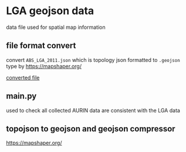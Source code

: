 # LGA geojson data
data file used for spatial map information

## file format convert
convert ```ABS_LGA_2011.json``` which is topology json formatted to ```.geojson``` type by https://mapshaper.org/

[converted file](https://unimelbcloud-my.sharepoint.com/personal/xuliny_student_unimelb_edu_au/_layouts/15/download.aspx?UniqueId=9ebcda5593f14bd2b667884def0c7920&e=hq4wft)

## main.py
used to check all collected AURIN data are consistent with the LGA data

## topojson to geojson and geojson compressor
https://mapshaper.org/

